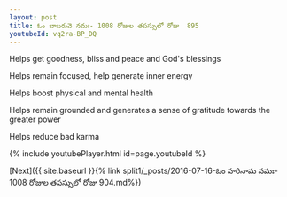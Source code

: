 ```yaml
---
layout: post
title: ఓం బాబరువె నమః- 1008 రోజుల తపస్సులో రోజు  895
youtubeId: vq2ra-BP_DQ
---
```

 
 
Helps get goodness, bliss and peace and God's blessings
 
Helps remain focused, help generate inner energy 
 
Helps boost physical and mental health 
 
Helps remain grounded and generates a sense of gratitude towards the greater power 
 
Helps reduce bad karma
 
 
 
 


{% include youtubePlayer.html id=page.youtubeId %}
 
[Next]({{ site.baseurl }}{% link  split1/_posts/2016-07-16-ఓం హరినామ నమః- 1008 రోజుల తపస్సులో రోజు  904.md%})
 
